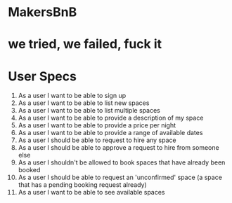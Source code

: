 # MakersBnB

# we tried, we failed, fuck it

# User Specs
1. As a user I want to be able to sign up
2. As a user I want to be able to list new spaces
3. As a user I want to be able to list multiple spaces
4. As a user I want to be able to provide a description of my space
5. As a user I want to be able to provide a price per night
6. As a user I want to be able to provide a range of available dates
7. As a user I should be able to request to hire any space
8. As a user I should be able to approve a request to hire from someone else
9. As a user I shouldn't be allowed to book spaces that have already been booked
10. As a user I should be able to request an 'unconfirmed' space (a space that has a pending booking request already)
11. As a user I want to be able to see available spaces
